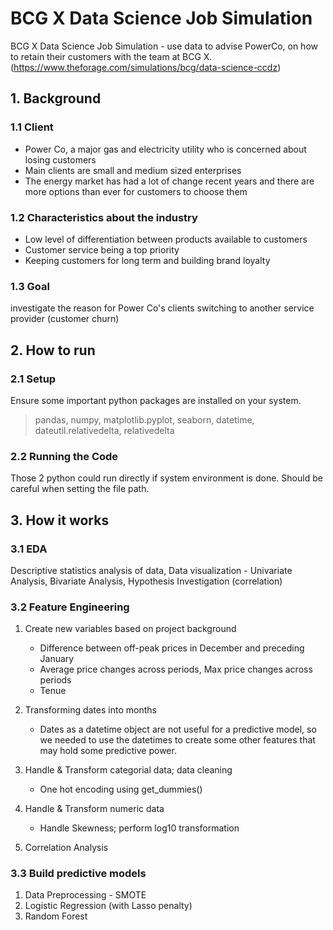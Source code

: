 # BCG X Data Science Job Simulation
BCG X Data Science Job Simulation - use data to advise PowerCo, on how to retain their customers with the team at BCG X. (https://www.theforage.com/simulations/bcg/data-science-ccdz)
## 1. Background
### 1.1 Client
  - Power Co, a major gas and electricity utility who is concerned about losing customers
  - Main clients are small and medium sized enterprises
  - The energy market has had a lot of change recent years and there are more options than ever for customers to choose them

### 1.2 Characteristics about the industry
  - Low level of differentiation between products available to customers
  - Customer service being a top priority
  - Keeping customers for long term and building brand loyalty

### 1.3 Goal
investigate the reason for Power Co's clients switching to another service provider (customer churn)


## 2. How to run
### 2.1 Setup
Ensure some important python packages are installed on your system.

> pandas, numpy, matplotlib.pyplot, seaborn, datetime, dateutil.relativedelta, relativedelta

### 2.2 Running the Code
Those 2 python could run directly if system environment is done. Should be careful when setting the file path.


## 3. How it works
### 3.1 EDA
Descriptive statistics analysis of data, Data visualization - Univariate Analysis, Bivariate Analysis, Hypothesis Investigation (correlation)

### 3.2 Feature Engineering
1. Create new variables based on project background
   - Difference between off-peak prices in December and preceding January
   - Average price changes across periods, Max price changes across periods
   - Tenue
2. Transforming dates into months
   - Dates as a datetime object are not useful for a predictive model, so we needed to use the datetimes to create some other features that may hold some predictive power.
    
3. Handle & Transform categorial data; data cleaning
   - One hot encoding using get_dummies()

4. Handle & Transform numeric data
   - Handle Skewness; perform log10 transformation

5. Correlation Analysis

### 3.3 Build predictive models
1. Data Preprocessing - SMOTE
2. Logistic Regression (with Lasso penalty)
3. Random Forest


